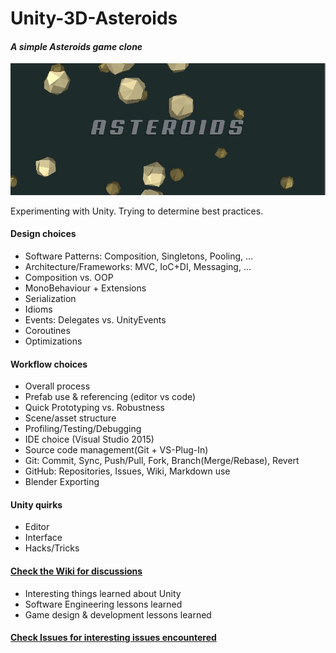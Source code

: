 # Unity-3D-Asteroids
#### ***A simple Asteroids game clone***

![Title Screenshot](AsteroidsScreenshot.JPG)

Experimenting with Unity. Trying to determine best practices.

#### Design choices
* Software Patterns: Composition, Singletons, Pooling, ...
* Architecture/Frameworks: MVC, IoC+DI, Messaging, ...
* Composition vs. OOP
* MonoBehaviour + Extensions
* Serialization
* Idioms
* Events: Delegates vs. UnityEvents
* Coroutines
* Optimizations

#### Workflow choices
* Overall process
* Prefab use & referencing (editor vs code)
* Quick Prototyping vs. Robustness
* Scene/asset structure
* Profiling/Testing/Debugging
* IDE choice (Visual Studio 2015)
* Source code management(Git + VS-Plug-In)
* Git: Commit, Sync, Push/Pull, Fork, Branch(Merge/Rebase), Revert
* GitHub: Repositories, Issues, Wiki, Markdown use
* Blender Exporting

#### Unity quirks
* Editor
* Interface
* Hacks/Tricks

#### [Check the Wiki for discussions](https://github.com/antfarmar/Unity-3D-Asteroids/wiki)
* Interesting things learned about Unity
* Software Engineering lessons learned
* Game design & development lessons learned
  
#### [Check Issues for interesting issues encountered](https://github.com/antfarmar/Unity-3D-Asteroids/issues)
